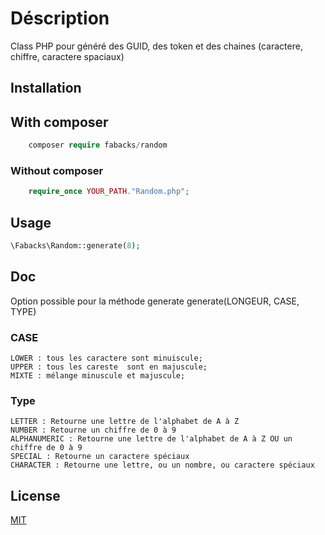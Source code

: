 # Déscription

Class PHP pour généré  des GUID, des token et des chaines (caractere, chiffre, caractere spaciaux)

## Installation

## With composer 
```php
    composer require fabacks/random
```

### Without composer
```php
    require_once YOUR_PATH."Random.php";
```

## Usage
```php
\Fabacks\Random::generate(8);
```
## Doc
Option possible pour la méthode generate
    generate(LONGEUR, CASE, TYPE)

### CASE
    LOWER : tous les caractere sont minuiscule;
    UPPER : tous les careste  sont en majuscule;
    MIXTE : mélange minuscule et majuscule;

### Type
    LETTER : Retourne une lettre de l'alphabet de A à Z
    NUMBER : Retourne un chiffre de 0 à 9
    ALPHANUMERIC : Retourne une lettre de l'alphabet de A à Z OU un chiffre de 0 à 9
    SPECIAL : Retourne un caractere spéciaux
    CHARACTER : Retourne une lettre, ou un nombre, ou caractere spéciaux


## License
[MIT](https://choosealicense.com/licenses/mit/)